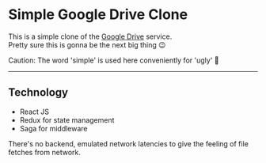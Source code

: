 # Simple Google Drive Clone

This is a simple clone of the [Google Drive](https://drive.google.com/drive/) service.  
Pretty sure this is gonna be the next big thing 😉

Caution: The word 'simple' is used here conveniently for 'ugly' 😬

---

## Technology

- React JS
- Redux for state management
- Saga for middleware

There's no backend, emulated network latencies to give the feeling of file fetches from network.
